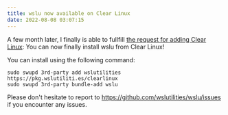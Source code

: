 ```yaml
---
title: wslu now available on Clear Linux
date: 2022-08-08 03:07:15
---
```

A few month later, I finally is able to fullfill [the request for adding Clear Linux](https://github.com/wslutilities/wslu/issues/124#issuecomment-1206740072): You can now finally install wslu from Clear Linux!

You can install using the following command:

```
sudo swupd 3rd-party add wslutilities https://pkg.wslutiliti.es/clearlinux
sudo swupd 3rd-party bundle-add wslu
```

Please don't hesitate to report to <https://github.com/wslutilities/wslu/issues> if you encounter any issues.